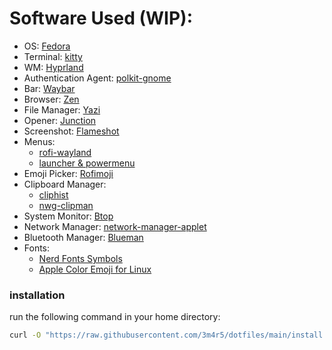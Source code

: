 # Software Used (WIP):
- OS: [Fedora](https://fedoraproject.org/)
- Terminal: [kitty](https://sw.kovidgoyal.net/kitty/)
- WM: [Hyprland](https://hyprland.org/)
- Authentication Agent: [polkit-gnome](https://gitlab.gnome.org/Archive/policykit-gnome)
- Bar: [Waybar](https://github.com/Alexays/Waybar)
- Browser: [Zen](https://zen-browser.app/)
- File Manager: [Yazi](https://yazi-rs.github.io/)
- Opener: [Junction](https://github.com/sonnyp/Junction)
- Screenshot: [Flameshot](https://github.com/flameshot-org/flameshot)
- Menus:
  - [rofi-wayland](https://github.com/lbonn/rofi)
  - [launcher & powermenu](https://github.com/adi1090x/rofi)
- Emoji Picker: [Rofimoji](https://github.com/fdw/rofimoji)
- Clipboard Manager:
    - [cliphist](https://github.com/sentriz/cliphist)
    - [nwg-clipman](https://github.com/nwg-piotr/nwg-clipman)
- System Monitor: [Btop](https://github.com/aristocratos/btop)
- Network Manager: [network-manager-applet](https://gitlab.gnome.org/GNOME/network-manager-applet)
- Bluetooth Manager: [Blueman](https://github.com/blueman-project/blueman)
- Fonts:
  - [Nerd Fonts Symbols](https://www.nerdfonts.com/)
  - [Apple Color Emoji for Linux](https://github.com/samuelngs/apple-emoji-linux)

### installation
run the following command in your home directory:
```sh
curl -O "https://raw.githubusercontent.com/3m4r5/dotfiles/main/install.sh" && sudo sh install.sh
```
